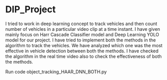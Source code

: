 # DIP_Project
I tried to work in deep learning concept to track vehicles and then count number of vehicles in a particular video clip at a time instant.
I have given mainly focus on Harr Cascade Classifier model and Deep Learning YOLO model for our project. I have tried to implement both the methods in the algorithm to track the vehicles. We have analyzed which one was the most effective in vehicle detection between both the methods. 
I have checked the algorithm in the real time video also to check the effectiveness of both the methods.


Run code object_tracking_HAAR_DNN_BOTH.py
